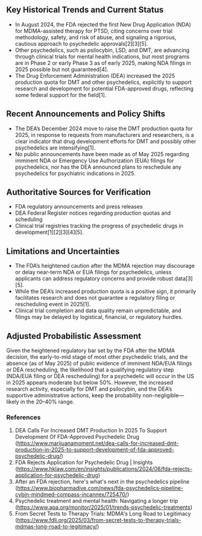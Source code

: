 ## Key Historical Trends and Current Status

- In August 2024, the FDA rejected the first New Drug Application (NDA) for MDMA-assisted therapy for PTSD, citing concerns over trial methodology, safety, and risk of abuse, and signaling a rigorous, cautious approach to psychedelic approvals[2][3][5].
- Other psychedelics, such as psilocybin, LSD, and DMT, are advancing through clinical trials for mental health indications, but most programs are in Phase 2 or early Phase 3 as of early 2025, making NDA filings in 2025 possible but not guaranteed[4].
- The Drug Enforcement Administration (DEA) increased the 2025 production quota for DMT and other psychedelics, explicitly to support research and development for potential FDA-approved drugs, reflecting some federal support for the field[1].

## Recent Announcements and Policy Shifts

- The DEA’s December 2024 move to raise the DMT production quota for 2025, in response to requests from manufacturers and researchers, is a clear indicator that drug development efforts for DMT and possibly other psychedelics are intensifying[1].
- No public announcements have been made as of May 2025 regarding imminent NDA or Emergency Use Authorization (EUA) filings for psychedelics, nor has the DEA announced plans to reschedule any psychedelics for psychiatric indications in 2025.

## Authoritative Sources for Verification

- FDA regulatory announcements and press releases
- DEA Federal Register notices regarding production quotas and scheduling
- Clinical trial registries tracking the progress of psychedelic drugs in development[1][2][3][4][5].

## Limitations and Uncertainties

- The FDA’s heightened caution after the MDMA rejection may discourage or delay near-term NDA or EUA filings for psychedelics, unless applicants can address regulatory concerns and provide robust data[3][5].
- While the DEA’s increased production quota is a positive sign, it primarily facilitates research and does not guarantee a regulatory filing or rescheduling event in 2025[1].
- Clinical trial completion and data quality remain unpredictable, and filings may be delayed by logistical, financial, or regulatory hurdles.

## Adjusted Probabilistic Assessment

Given the heightened regulatory bar set by the FDA after the MDMA decision, the early-to-mid stage of most other psychedelic trials, and the absence (as of May 2025) of public evidence of imminent NDA/EUA filings or DEA rescheduling, the likelihood that a qualifying regulatory step (NDA/EUA filing or DEA rescheduling) for a psychedelic will occur in the US in 2025 appears moderate but below 50%. However, the increased research activity, especially for DMT and psilocybin, and the DEA’s supportive administrative actions, keep the probability non-negligible—likely in the 20–40% range.

### References

1. DEA Calls For Increased DMT Production In 2025 To Support Development Of FDA-Approved Psychedelic Drug (https://www.marijuanamoment.net/dea-calls-for-increased-dmt-production-in-2025-to-support-development-of-fda-approved-psychedelic-drug/)
2. FDA Rejects Application for Psychedelic Drug | Insights (https://www.hklaw.com/en/insights/publications/2024/08/fda-rejects-application-for-psychedelic-drug)
3. After an FDA rejection, here's what's next in the psychedelics pipeline (https://www.biopharmadive.com/news/fda-psychedelics-pipeline-cybin-mindmed-compass-incannex/725470/)
4. Psychedelic treatment and mental health: Navigating a longer trip (https://www.apa.org/monitor/2025/01/trends-psychedelic-treatments)
5. From Secret Tests to Therapy Trials: MDMA's Long Road to Legitimacy (https://www.fdli.org/2025/03/from-secret-tests-to-therapy-trials-mdmas-long-road-to-legitimacy/)